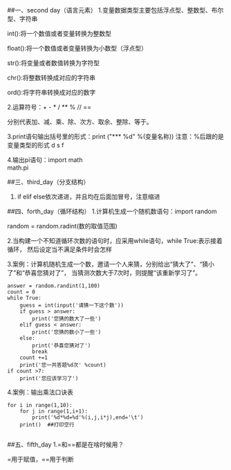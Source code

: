 ##一、second day（语言元素）
1.变量数据类型主要包括浮点型、整数型、布尔型、字符串

int():将一个数值或者变量转换为整数型

float():将一个数值或者变量转换为小数型（浮点型）

str():将变量或者数值转换为字符型

chr():将整数转换成对应的字符串

ord():将字符串转换成对应的数字

2.运算符号：+ - * / ** %  //  ==   

分别代表加、减、乘、除、次方、取余、整除、等于。

3.print语句输出括号里的形式：print ("*** %d" %(变量名称)) 注意：%后跟的是变量类型的形式 d s f

4.输出pi语句：import math    
math.pi






##三、third_day（分支结构）
1. if elif else依次递进，并且均在后面加冒号，注意缩进

##四、forth_day（循环结构）
1.计算机生成一个随机数语句：import random 

random = random.radint(数的取值范围)

2.当构建一个不知道循环次数的语句时，应采用while语句，while True:表示接着循环，
然后设定当不满足条件时会怎样

3.案例：计算机随机生成一个数，邀请一个人来猜，分别给出“猜大了”、“猜小了”和“恭喜您猜对了”，
当猜测次数大于7次时，则提醒“该重新学习了”。

```import random
answer = random.randint(1,100)
count = 0
while True:
    guess = int(input('请猜一下这个数'))
    if guess > answer:
        print('您猜的数大了一些')
    elif guess < answer:
        print('您猜的数小了一些')
    else:
        print('恭喜您猜对了')
        break
    count +=1
    print('您一共答题%d次' %count)
if count >7:
    print('您应该学习了')
```


4.案例：输出乘法口诀表
```
for i in range(1,10):
    for j in range(1,i+1):
        print('%d*%d=%d'%(i,j,i*j),end='\t')
    print()  ##打印空行
  
```
##五、fifth_day
1.=和==都是在啥时候用？

=用于赋值，==用于判断